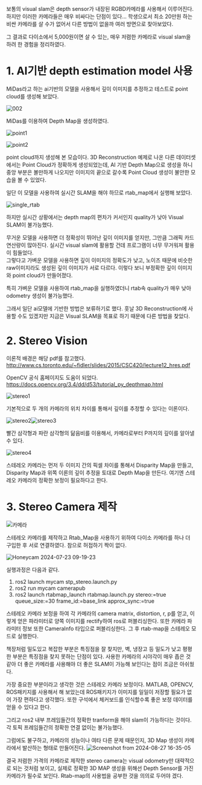 
보통의 visual slam은 depth sensor가 내장된 RGBD카메라를 사용해서 이루어진다. 하지만 이러한 카메라들은 매우 비싸다는 단점이 있다... 학생으로서 최소 20만원 하는 비싼 카메라를 살 수가 없어서 다른 방법이 없을까 여러 방면으로 찾아보았다. 

그 결과로 다이소에서 5,000원이면 살 수 있는, 매우 저렴한 카메라로 visual slam을 하려 한 경험을 정리하였다. 

# 1. AI기반 depth estimation model 사용
MiDas라고 하는 ai기반의 모델을 사용해서 깊이 이미지를 추정하고 테스트로 point cloud를 생성해 보았다.

![002](https://github.com/user-attachments/assets/0e19d812-be6e-4778-9257-b1a62d443ad2)

MiDas를 이용하여 Depth Map을 생성하였다.

![point1](https://github.com/user-attachments/assets/75b24b24-a844-4042-9dfb-94229aad4b65)

![point2](https://github.com/user-attachments/assets/82e2665a-be75-4861-8e17-5a3664dbb9ff)

point cloud까지 생성해 본 모습이다. 3D Reconstruction 예제로 나온 다른 데이터셋에서는 Point Cloud가 정확하게 생성되었는데, AI 기반 Depth Map으로 생성을 하니 중앙 부분은 볼만하게 나오지만 이미지의 끝으로 갈수록 Point Cloud 생성이 불안한 모습을 볼 수 있었다.

일단 이 모델을 사용하여 실시간 SLAM을 해야 하므로 rtab_map에서 실행해 보았다.

![single_rtab](https://github.com/user-attachments/assets/d506094c-c26b-45f5-9f63-6f91a7b45910)


하지만 실시간 상황에서는 depth map의 편차가 커서인지 quality가 낮아 Visual SLAM이 불가능했다.

무거운 모델을 사용하면 더 정확성이 뛰어난 깊이 이미지를 얻지만, 그만큼 그래픽 카드 연산량이 많아진다. 실시간 visual slam에 활용할 건데 프로그램이 너무 무거워져 활용이 힘들었다.<br/>
그렇다고 가벼운 모델을 사용하면 깊이 이미지의 정확도가 낮고, 노이즈 때문에 비슷한 raw이미지라도 생성된 깊이 이미지가 서로 다르다. 이렇다 보니 부정확한 깊이 이미지와 point cloud가 만들어졌다. 

특히 가벼운 모델을 사용하여 rtab_map을 실행하였더니 rtab속 quality가 매우 낮아 odometry 생성이 불가능했다. 

그래서 일단 ai모델에 기반한 방법은 보류하기로 했다. 훗날 3D Reconstruction에 사용할 수도 있겠지만 지금은 Visual SLAM을 목표로 하기 때문에 다른 방법을 찾았다.


# 2. Stereo Vision
이론적 배경은 해당 pdf를 참고했다. http://www.cs.toronto.edu/~fidler/slides/2015/CSC420/lecture12_hres.pdf

OpenCV 공식 홈페이지도 도움이 되었다. https://docs.opencv.org/3.4/dd/d53/tutorial_py_depthmap.html

![stereo1](https://github.com/user-attachments/assets/e1d89ce7-cfec-4994-adc7-eb3a0119a598)

기본적으로 두 개의 카메라의 위치 차이를 통해서 깊이를 추정할 수 있다는 이론이다.

![stereo2](https://github.com/user-attachments/assets/b33b5455-d613-43a7-b009-d7495fc93d8d)![stereo3](https://github.com/user-attachments/assets/c30f0a19-ab79-47e2-94e1-6603c15a84de)


빨간 삼각형과 파란 삼각형의 닮음비를 이용해서, 카메라로부터 P까지의 깊이를 알아낼 수 있다. 

![stereo4](https://github.com/user-attachments/assets/d7c46963-5f77-4ad7-bc8c-417ae53708b1)

스테레오 카메라는 먼저 두 이미지 간의 픽셀 차이를 통해서 Disparity Map을 만들고, Disparity Map과 위쪽 이론의 깊이 추정을 토대로 Depth Map을 만든다. 여기엔 스테레오 카메라의 정확한 보정이 필요하다고 한다. 


# 3. Stereo Camera 제작

![카메라](https://github.com/user-attachments/assets/5f7e87ce-90c1-4ccc-9919-559c3ad3fd95)

스테레오 카메라를 제작하고 Rtab_Map을 사용하기 위하여 다이소 카메라를 하나 더 구입한 후 서로 연결하였다. 참으로 허접하기 짝이 없다.

![Honeycam 2024-07-23 09-19-23](https://github.com/user-attachments/assets/d305e368-e9d1-4aec-b924-bd2049016d0d)

실행과정은 다음과 같다.

  1. ros2 launch mycam stp_stereo.launch.py
  2. ros2 run mycam camerapub
  3. ros2 launch rtabmap_launch rtabmap.launch.py stereo:=true queue_size:=30 frame_id:=base_link approx_sync:=true


스테레오 카메라 보정을 하여 각 카메라의 camera matrix, distortion, r, p를 얻고, 이렇게 얻은 파라미터로 양쪽 이미지를 rectify하여 ros로 퍼블리싱한다. 또한 카메라 파라미터 정보 또한 CameraInfo 타입으로 퍼블리싱한다. 그 후 rtab-map을 스테레오 모드로 실행한다. 

책장처럼 밀도있고 복잡한 부분은 특징점을 잘 찾지만, 벽, 냉장고 등 밀도가 낮고 평평한 부분은 특징점을 찾지 못하는 단점이 있다. 사용한 카메라의 시야각이 매우 좁은 것 같아 더 좋은 카메라를 사용해야 더 좋은 SLAM이 가능해 보인다는 점이 조금은 아쉬웠다.

가장 중요한 부분이라고 생각한 것은 스테레오 카메라 보정이다. MATLAB, OPENCV, ROS패키지를 사용해서 해 보았는데 ROS패키지가 이미지를 일일이 저장할 필요가 없어 가장 편하다고 생각했다. 또한 구석에서 체커보드를 인식할수록 좋은 보정 데이터를 얻을 수 있다고 한다.

그리고 ros2 내부 프레임들간의 정확한 tranform을 해야 slam이 가능하다는 것이다. 각 토픽 프레임들간의 정확한 연결 없이는 불가능했다.


그럼에도 불구하고, 카메라의 성능이나 여타 다른 문제 때문인지, 3D Map 생성이 카메라에서 발산하는 형태로 만들어진다.
![Screenshot from 2024-08-27 16-35-05](https://github.com/user-attachments/assets/13315034-7a0b-4149-99fb-9f2735b17fdd)


결국 저렴한 가격의 카메라로 제작한 stereo camera는 visual odometry만 대략적으로 되는 것처럼 보이고, 실제로 정확한 3D MAP 생성을 위해선 Depth Sensor를 가진 카메라가 필수로 보인다. Rtab-map의 사용법을 공부한 것을 의의로 두어야 겠다.
